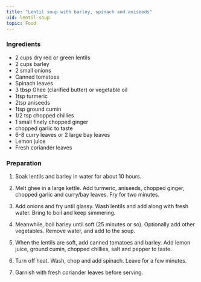 ```yaml
---
title: "Lentil soup with barley, spinach and aniseeds"
uid: lentil-soup
topic: Food
---
```


### Ingredients

- 2 cups dry red or green lentils
- 2 cups barley
- 2 small onions
- Canned tomatoes
- Spinach leaves
- 3 tbsp Ghee (clarified butter) or vegetable oil
- 1tsp turmeric
- 2tsp aniseeds
- 1tsp ground cumin
- 1/2 tsp chopped chillies
- 1 small finely chopped ginger
- chopped garlic to taste
- 6-8 curry leaves or 2 large bay leaves
- Lemon juice
- Fresh coriander leaves

### Preparation

1. Soak lentils and barley in water for about 10 hours.

2. Melt ghee in a large kettle. Add turmeric, aniseeds, chopped ginger, chopped garlic and curry/bay leaves. Fry for two minutes.

3. Add onions and fry until glassy. Wash lentils and add along with fresh water. Bring to boil and keep simmering.

4. Meanwhile, boil barley until soft (25 minutes or so). Optionally add other vegetables. Remove water, and add to the soup.

5. When the lentils are soft, add canned tomatoes and barley. Add lemon juice, ground cumin, chopped chillies, salt and pepper to taste.

6.  Turn off heat. Wash, chop and add spinach. Leave for a few minutes.

7. Garnish with fresh coriander leaves before serving.

